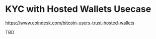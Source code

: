 # KYC with Hosted Wallets Usecase

<https://www.coindesk.com/bitcoin-users-trust-hosted-wallets>

TBD
